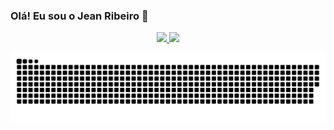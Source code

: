 ### Olá! Eu sou o Jean Ribeiro 👋

<div align="center">
  <a href="https://github.com/jeanribeirov">
  <img height="180em" src="https://github-readme-stats.vercel.app/api?username=jeanribeirov&show_icons=true&theme=dracula&include_all_commits=true&count_private=true"/>
  <img height="180em" src="https://github-readme-stats.vercel.app/api/top-langs/?username=jeanribeirov&layout=compact&langs_count=7&theme=dracula"/>
     
 
</div>
  
 
![Snake animation](https://github.com/jeanribeirov/jeanribeirov/blob/output/github-contribution-grid-snake.svg)
